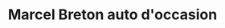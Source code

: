 ---
title: "Marcel Breton auto d'occasion"
url: /montreal/marcel-breton-auto-doccasion/
shop: Autohaus
---